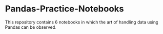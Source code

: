 # Pandas-Practice-Notebooks
This repository contains 6 notebooks in which the art of handling data using Pandas can be observed.
